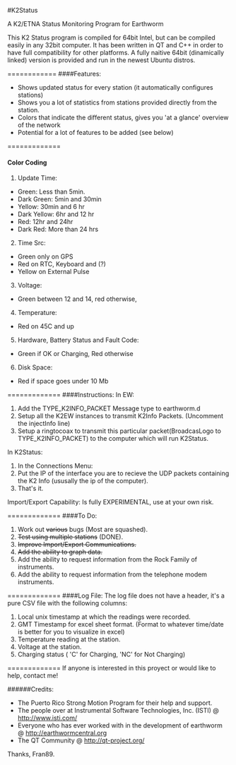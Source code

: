 #K2Status

A K2/ETNA Status Monitoring Program for Earthworm

This K2 Status program is compiled for 64bit Intel, but can be compiled easily 
in any 32bit computer. It has been written in QT and C++ in order to have full 
compatibility for other platforms. A fully naitive 64bit (dinamically linked) 
version is provided and run in the newest Ubuntu distros. 

============
####Features:
* Shows updated status for every station (it automatically configures stations)
* Shows you a lot of statistics from stations provided directly from the station.
* Colors that indicate the different status, gives you 'at a glance' overview of the network
* Potential for a lot of features to be added (see below)

=============
#### Color Coding

1. Update Time:
  * Green: Less than 5min.
  * Dark Green: 5min and 30min
  * Yellow: 30min and 6 hr
  * Dark Yellow: 6hr and 12 hr
  * Red: 12hr and 24hr
  * Dark Red: More than 24 hrs
2. Time Src:
  * Green only on GPS
  * Red on RTC, Keyboard and (?)
  * Yellow on External Pulse
3. Voltage:
  * Green between 12 and 14, red otherwise,
4. Temperature:
  * Red on 45C and up
5. Hardware, Battery Status and Fault Code:
  * Green if OK or Charging, Red otherwise
6. Disk Space:
  * Red if space goes under 10 Mb

=============
####Instructions:
In EW:

1. Add the TYPE_K2INFO_PACKET Message type to earthworm.d
2. Setup all the K2EW instances to transmit K2Info Packets. (Uncomment the injectInfo line) 
3. Setup a ringtocoax to transmit this particular packet(BroadcasLogo to TYPE_K2INFO_PACKET) to the computer which will run K2Status.

In K2Status:

1. In the Connections Menu:
2. Put the IP of the interface you are to recieve the UDP packets containing the K2 Info (ususally the ip of the computer). 
3. That's it.

Import/Export Capability: Is fully EXPERIMENTAL, use at your own risk.

=============
####To Do:
1. Work out ~~various~~ bugs (Most are squashed).
2. ~~Test using multiple stations~~ (DONE).
3. ~~Improve Import/Export Communications.~~
4. ~~Add the ability to graph data.~~
5. Add the ability to request information from the Rock Family of instruments.
6. Add the ability to request information from the telephone modem instruments.


=============
####Log File:
The log file does not have a header, it's a pure CSV file with the following columns:

 1. Local unix timestamp at which the readings were recorded.
 2. GMT Timestamp for excel sheet format. (Format to whatever time/date is better for you to visualize in excel)
 3. Temperature reading at the station.
 4. Voltage at the station.
 5. Charging status ( 'C' for Charging, 'NC' for Not Charging)

=============
If anyone is interested in this proyect or would like to help, contact me!

######Credits:
* The Puerto Rico Strong Motion Program for their help and support.
* The people over at Instrumental Software Technologies, Inc. (ISTI) @ http://www.isti.com/
* Everyone who has ever worked with in the development of earthworm @ http://earthwormcentral.org
* The QT Community @ http://qt-project.org/


Thanks,
Fran89.

